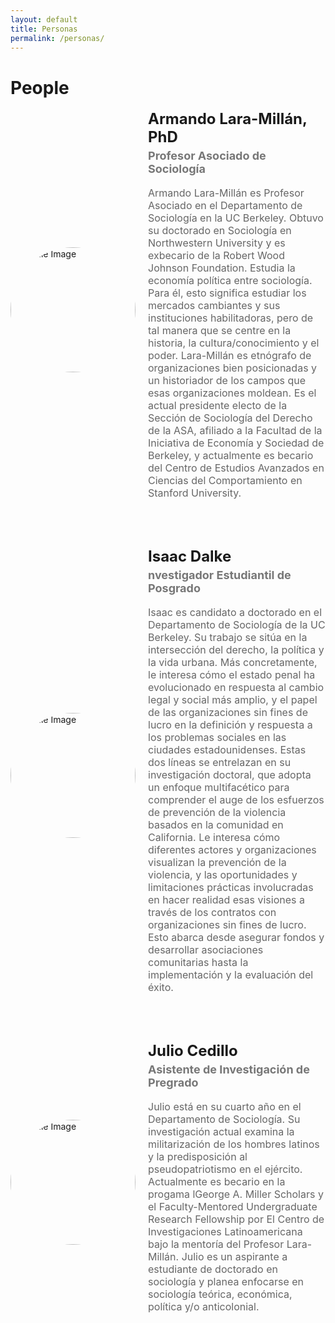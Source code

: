 ```yaml
---
layout: default
title: Personas
permalink: /personas/
---
```


# People

<div style="display: flex; align-items: center; margin-bottom: 30px;">

  <!-- Profile Image -->
  <img src="https://juliocedillo.github.io/neweconomy/assets/images/armando.png" alt="Profile Image" style="width: 200px; height: 200px; border-radius: 50%; object-fit: cover; margin-right: 20px;">

  <!-- Profile Details -->
  <div>
    <h2 style="margin: 0; font-size: 24px;">Armando Lara-Millán, PhD</h2>
    <h3 style="margin-top: 5px; font-size: 18px; color: #777;">Profesor Asociado de Sociología</h3> 
    <p style="font-size: 16px; color: #666;">Armando Lara-Millán es Profesor Asociado en el Departamento de Sociología en la UC Berkeley. Obtuvo su doctorado en Sociología en Northwestern University y es exbecario de la Robert Wood Johnson Foundation. Estudia la economía política entre sociología. Para él, esto significa estudiar los mercados cambiantes y sus instituciones habilitadoras, pero de tal manera que se centre en la historia, la cultura/conocimiento y el poder. Lara-Millán es etnógrafo de organizaciones bien posicionadas y un historiador de los campos que esas organizaciones moldean. Es el actual presidente electo de la Sección de Sociología del Derecho de la ASA, afiliado a la Facultad de la Iniciativa de Economía y Sociedad de Berkeley, y actualmente es becario del Centro de Estudios Avanzados en Ciencias del Comportamiento en Stanford University.</p>
  </div>

</div>

<p>&nbsp;&nbsp;&nbsp;</p>

<div style="display: flex; align-items: center; margin-bottom: 30px;">

  <!-- Profile Image -->
  <img src="https://juliocedillo.github.io/neweconomy/assets/images/isaac.png" alt="Profile Image" style="width: 200px; height: 200px; border-radius: 50%; object-fit: cover; margin-right: 20px;">

  <!-- Profile Details -->
  <div>
    <h2 style="margin: 0; font-size: 24px;">Isaac Dalke</h2>
    <h3 style="margin-top: 5px; font-size: 18px; color: #777;">nvestigador Estudiantil de Posgrado</h3> 
    <p style="font-size: 16px; color: #666;">Isaac es candidato a doctorado en el Departamento de Sociología de la UC Berkeley. Su trabajo se sitúa en la intersección del derecho, la política y la vida urbana. Más concretamente, le interesa cómo el estado penal ha evolucionado en respuesta al cambio legal y social más amplio, y el papel de las organizaciones sin fines de lucro en la definición y respuesta a los problemas sociales en las ciudades estadounidenses. Estas dos líneas se entrelazan en su investigación doctoral, que adopta un enfoque multifacético para comprender el auge de los esfuerzos de prevención de la violencia basados en la comunidad en California. Le interesa cómo diferentes actores y organizaciones visualizan la prevención de la violencia, y las oportunidades y limitaciones prácticas involucradas en hacer realidad esas visiones a través de los contratos con organizaciones sin fines de lucro. Esto abarca desde asegurar fondos y desarrollar asociaciones comunitarias hasta la implementación y la evaluación del éxito.</p>
  </div>

</div>

<p>&nbsp;&nbsp;&nbsp;</p>

<div style="display: flex; align-items: center; margin-bottom: 30px;">

  <!-- Profile Image -->
  <img src="https://juliocedillo.github.io/neweconomy/assets/images/julio.png" alt="Profile Image" style="width: 200px; height: 200px; border-radius: 50%; object-fit: cover; margin-right: 20px;">

  <!-- Profile Details -->
  <div>
    <h2 style="margin: 0; font-size: 24px;">Julio Cedillo</h2>
    <h3 style="margin-top: 5px; font-size: 18px; color: #777;">Asistente de Investigación de Pregrado</h3> 
    <p style="font-size: 16px; color: #666;">Julio está en su cuarto año en el Departamento de Sociología. Su investigación actual examina la militarización de los hombres latinos y la predisposición al pseudopatriotismo en el ejército. Actualmente es becario en la progama lGeorge A. Miller Scholars y el Faculty-Mentored Undergraduate Research Fellowship por El Centro de Investigaciones Latinoamericana bajo la mentoría del Profesor Lara-Millán. Julio es un aspirante a estudiante de doctorado en sociología y planea enfocarse en sociología teórica, económica, política y/o anticolonial.</p>
  </div>

</div>
